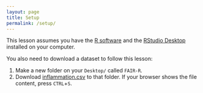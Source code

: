 ```yaml
---
layout: page
title: Setup
permalink: /setup/
---
```


This lesson assumes you have the [R software](https://cran.r-project.org/mirrors.html) and the [RStudio Desktop](https://www.rstudio.com/products/rstudio/download/) installed on your computer.

You also need to download a dataset to follow this lesson:

1. Make a new folder on your `Desktop/` called `FAIR-R`.
1. Download [inflammation.csv](https://raw.githubusercontent.com/TIBHannover/FAIR-R/gh-pages/_episodes_rmd/inflammation.csv) to that folder. If your browser shows the file content, press `CTRL`+`S`.
